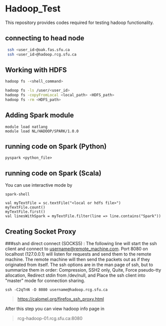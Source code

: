 Hadoop_Test
===========

This repository provides codes required for testing hadoop functionality. 

## connecting to head node


```bash
 ssh <user_id>@oak.fas.sfu.ca
 ssh <user_id>@hadoop.rcg.sfu.ca
```

## Working with HDFS

```bash
hadoop fs -<shell_command> 

hadoop fs -ls /user/<user_id>
hadoop fs -copyFromLocal <local_path> <HDFS_path>
hadoop fs -rm <HDFS_path>

```
## Adding Spark module
```
module load natlang
module load NL/HADOOP/SPARK/1.0.0
```

## running code on Spark (Python)

```
pyspark <python_file>
```

## running code on Spark (Scala)
You can use interactive mode by 
```
spark-shell
```

```
val myTextFile = sc.textFile("<local or hdfs file>")
myTextFile.count()
myTextFile.first()
val linesWithSpark = myTextFile.filter(line => line.contains("Spark"))

```
## Creating Socket Proxy 
###ssh and direct connect (SOCKS5) :
The following line will start the ssh client and connect to username@remote_machine.com. Port 8080 on localhost (127.0.0.1) will listen for requests and send them to the remote machine. The remote machine will then send the packets out as if they originated from itself. The ssh options are in the man page of ssh, but to summarize them in order: Compression, SSH2 only, Quite, Force pseudo-tty allocation, Redirect stdin from /dev/null, and Place the ssh client into "master" mode for connection sharing.

```
ssh -C2qTnN -D 8080 username@hadoop.rcg.sfu.ca
```

> https://calomel.org/firefox_ssh_proxy.html


After this step you can view hadoop info page in 

> rcg-hadoop-01.rcg.sfu.ca:8080
